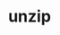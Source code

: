 ---
title: "unzip"
layout: cache
categories: [package, develop]
meta: {"versions": ["6.0"], "compilers": ["gcc@=10.2.1"], "oss": ["centos7"], "platforms": ["linux"], "targets": ["x86_64_v3"], "stacks": ["root"], "num_specs": 1, "num_specs_by_stack": {"root": 1}}
spec_details: [{"hash": "ftlb44zgxouparavkomzqxobl7njiffy", "compiler": "gcc@=10.2.1", "versions": ["6.0"], "os": "centos7", "platform": "linux", "target": "x86_64_v3", "variants": ["build_system=makefile", "patches=f6f6236"], "stacks": ["root"], "size": "-", "tarball": "https://binaries.spack.io/develop/build_cache/linux-centos7-x86_64_v3/gcc-10.2.1/unzip-6.0/linux-centos7-x86_64_v3-gcc-10.2.1-unzip-6.0-ftlb44zgxouparavkomzqxobl7njiffy.spack"}]
---